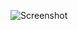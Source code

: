 ![Screenshot](https://github.com/Derryblinks/BEGINNER-S-WEBSITES/assets/143570719/8805a24d-724e-4e1e-b2ec-33ca68f34732)
